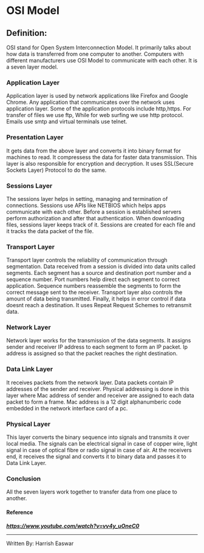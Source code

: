 # OSI Model
                                                 
## Definition: ##
OSI stand for Open System Interconnection Model. It primarily talks about how data is transferred from one computer to another. Computers with different manufacturers use OSI Model to communicate with each other. It is a seven layer model.

### Application Layer  ### 
Application layer is used by network applications like Firefox and Google Chrome. Any application that communicates over the network uses application layer. Some of the application protocols include http,https. For transfer of files we use ftp, While for web surfing we use http protocol. Emails use smtp and virtual terminals use telnet.

### Presentation Layer  ### 
It gets data from the above layer and converts it into binary format for machines to read. It compressess the data for faster data transmission. This layer is also responsible for encryption and decryption. It uses SSL(Secure Sockets Layer) Protocol to do the same.

### Sessions Layer  ###
The sessions layer helps in setting, managing and termination of connections. Sessions use APIs like NETBIOS which helps apps communicate with each other. Before a session is established servers perform authorization and after that authentication. When downloading files, sessions layer keeps track of it. Sessions are created for each file and it tracks the data packet of the file.

### Transport Layer ###
Transport layer controls the reliability of communication through segmentation. Data received from a session is divided into data units called segments. Each segment has a source and destination port number and a sequence number. Port numbers help direct each segment to correct application. Sequence numbers reassemble the segments to form the correct message sent to the receiver. Transport layer also controls the amount of data being transmitted. Finally, it helps in error control if data doesnt reach a destination. It uses Repeat Request Schemes to retransmit data.

### Network Layer  ###
Network layer works for the transmission of the data segments. It assigns sender and receiver IP address to each segment to form an IP packet. Ip address is assigned so that the packet reaches the right destination. 

### Data Link Layer  ###
It receives packets from the network layer. Data packets contain IP addresses of the sender and receiver. Physical addressing is done in this layer where Mac address of sender and receiver are assigned to each data packet to form a frame. Mac address is a 12 digit alphanumberic code embedded in the network interface card of a pc.

### Physical Layer  ###
This layer converts the binary sequence into signals and transmits it over local media. The signals can be electrical signal in case of copper wire, light signal in case of optical fibre or radio signal in case of air. At the receivers end, it receives the signal and converts it to binary data and passes it to Data Link Layer.

### Conclusion ### 
All the seven layers work together to transfer data from one place to another.



#### Reference ###
***https://www.youtube.com/watch?v=vv4y_uOneC0***

***
Written By: Harrish Easwar






